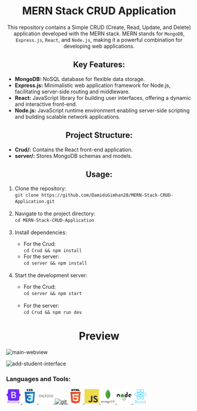 
<h1 align="center">MERN Stack CRUD Application</h1>

<p align="center">This repository contains a Simple CRUD (Create, Read, Update, and Delete) application developed with the MERN stack.
MERN stands for <code>MongoDB</code>, <code>Express.js</code>, <code>React</code>, and <code>Node.js</code>, making it a powerful combination for developing web applications.</p>

<h2 align="center">Key Features:</h2>

<ul>
    <li><strong>MongoDB:</strong> NoSQL database for flexible data storage.</li>
    <li><strong>Express.js:</strong> Minimalistic web application framework for Node.js, facilitating server-side routing and middleware.</li>
    <li><strong>React:</strong> JavaScript library for building user interfaces, offering a dynamic and interactive front-end.</li>
    <li><strong>Node.js:</strong> JavaScript runtime environment enabling server-side scripting and building scalable network applications.</li>
</ul>

<h2 align="center">Project Structure:</h2>

<ul>
    <li><strong>Crud/:</strong> Contains the React front-end application.</li>
    <li><strong>server/:</strong> Stores MongoDB schemas and models.</li>
</ul>

<h2 align="center">Usage:</h2>

<ol>
    <li>Clone the repository:</li>
    <code>git clone https://github.com/DamiduGimhan20/MERN-Stack-CRUD-Application.git</code><br><br>
    <li>Navigate to the project directory:</li>
    <code>cd MERN-Stack-CRUD-Application</code><br><br>
    <li>Install dependencies:</li>
    <ul>
        <li>For the Crud:</li>
        <code>cd Crud &amp;&amp; npm install</code><br>
        <li>For the server:</li>
        <code>cd server &amp;&amp; npm install</code><br><br>
    </ul>
    <li>Start the development server:</li>
    <ul>
        <li>For the Crud:</li>
        <code>cd server &amp;&amp; npm start</code><br><br>
        <li>For the server:</li>
        <code>cd Crud &amp;&amp; npm run dev</code><br>
    </ul>
</ol>

<h1 align="center">Preview</h1>

![main-webview](https://github.com/DamiduGimhan20/MERN-Stack-CRUD-Application/assets/104602789/a3b2a4b4-e946-46ce-a9f9-9d3c4b64db82)

![add-student-interface](https://github.com/DamiduGimhan20/MERN-Stack-CRUD-Application/assets/104602789/af8dcbd9-adba-4f9c-b2e6-16ee1fc6c18c)






<h3 align="left">Languages and Tools:</h3>
<p align="left"> <a href="https://getbootstrap.com" target="_blank" rel="noreferrer"> <img src="https://raw.githubusercontent.com/devicons/devicon/master/icons/bootstrap/bootstrap-plain-wordmark.svg" alt="bootstrap" width="40" height="40"/> </a> <a href="https://www.w3schools.com/css/" target="_blank" rel="noreferrer"> <img src="https://raw.githubusercontent.com/devicons/devicon/master/icons/css3/css3-original-wordmark.svg" alt="css3" width="40" height="40"/> </a> <a href="https://expressjs.com" target="_blank" rel="noreferrer"> <img src="https://raw.githubusercontent.com/devicons/devicon/master/icons/express/express-original-wordmark.svg" alt="express" width="40" height="40"/> </a> <a href="https://git-scm.com/" target="_blank" rel="noreferrer"> <img src="https://www.vectorlogo.zone/logos/git-scm/git-scm-icon.svg" alt="git" width="40" height="40"/> </a> <a href="https://www.w3.org/html/" target="_blank" rel="noreferrer"> <img src="https://raw.githubusercontent.com/devicons/devicon/master/icons/html5/html5-original-wordmark.svg" alt="html5" width="40" height="40"/> </a> <a href="https://developer.mozilla.org/en-US/docs/Web/JavaScript" target="_blank" rel="noreferrer"> <img src="https://raw.githubusercontent.com/devicons/devicon/master/icons/javascript/javascript-original.svg" alt="javascript" width="40" height="40"/> </a> <a href="https://www.mongodb.com/" target="_blank" rel="noreferrer"> <img src="https://raw.githubusercontent.com/devicons/devicon/master/icons/mongodb/mongodb-original-wordmark.svg" alt="mongodb" width="40" height="40"/> </a> <a href="https://nodejs.org" target="_blank" rel="noreferrer"> <img src="https://raw.githubusercontent.com/devicons/devicon/master/icons/nodejs/nodejs-original-wordmark.svg" alt="nodejs" width="40" height="40"/> </a> <a href="https://reactjs.org/" target="_blank" rel="noreferrer"> <img src="https://raw.githubusercontent.com/devicons/devicon/master/icons/react/react-original-wordmark.svg" alt="react" width="40" height="40"/> </a> </p>
